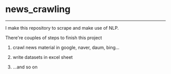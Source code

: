 # news_crawling
-------
I make this repository to scrape and make use of NLP.

There're couples of steps to finish this project

1. crawl news material in google, naver, daum, bing...

2. write datasets in excel sheet

3. ...and so on

